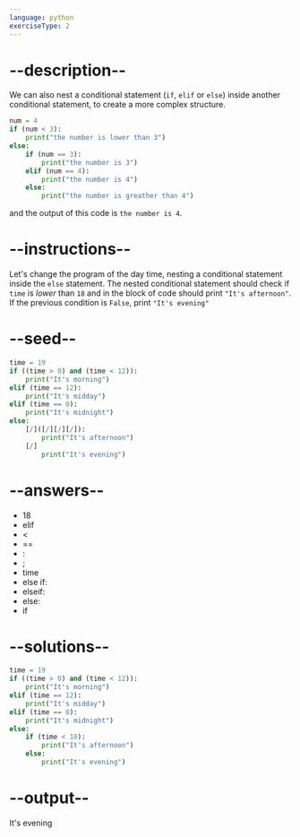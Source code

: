 ```yaml
---
language: python
exerciseType: 2
---
```


# --description--

We can also nest a conditional statement (`if`, `elif` or `else`) inside another conditional statement, to create a more complex structure.
```python
num = 4
if (num < 3):
	print("the number is lower than 3")
else:
	if (num == 3):
		print("the number is 3")
	elif (num == 4):
		print("the number is 4")
	else:
		print("the number is greather than 4")
```
and the output of this code is `the number is 4`.

# --instructions--

Let's change the program of the day time, nesting a conditional statement inside the `else` statement.
The nested conditional statement should check if `time` is *lower* than `18` and in the block of code should print `"It's afternoon"`.
If the previous condition is `False`, print `"It's evening"`

# --seed--

```python
time = 19
if ((time > 0) and (time < 12)):
    print("It's morning")
elif (time == 12):
    print("It's midday")
elif (time == 0):
    print("It's midnight")
else:
    [/]([/][/][/]):
        print("It's afternoon")
    [/]
        print("It's evening")
```

# --answers--

- 18
- elif 
-  < 
-  == 
- :
- ;
- time
- else if:
- elseif:
- else:
- if 

# --solutions--

```python
time = 19
if ((time > 0) and (time < 12)):
    print("It's morning")
elif (time == 12):
    print("It's midday")
elif (time == 0):
    print("It's midnight")
else:
    if (time < 18):
        print("It's afternoon")
    else:
        print("It's evening")
```

# --output--

It's evening
